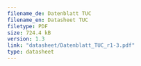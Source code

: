 ```yaml
---
filename_de: Datenblatt TUC
filename_en: Datasheet TUC
filetype: PDF
size: 724.4 kB
version: 1.3
link: "datasheet/Datenblatt_TUC_r1-3.pdf"
type: datasheet
---
```

